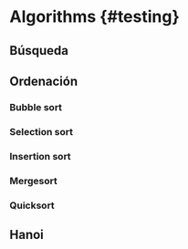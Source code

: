 # Algorithms {#testing}


## Búsqueda

## Ordenación

### Bubble sort
### Selection sort
### Insertion sort
### Mergesort
### Quicksort


## Hanoi 
